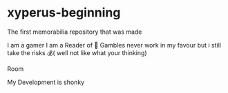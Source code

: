 # xyperus-beginning
The first memorabilia repository that was made

I am a gamer
I am a Reader of 📖
Gambles never work in my favour but i still take the risks 💰( well not like what your thinking)

Room


My Development is shonky